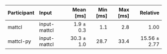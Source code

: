 | Participant | Input | Mean [ms] | Min [ms] | Max [ms] | Relative |
|:---|:---|---:|---:|---:|---:|
| mattcl | input-mattcl | 1.9 ± 0.3 | 1.1 | 2.8 | 1.00 |
| mattcl-py | input-mattcl | 30.3 ± 1.0 | 28.7 | 33.4 | 15.56 ± 2.77 |
